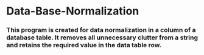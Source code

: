 # Data-Base-Normalization

### This program is created for data normalization in a column of a database table. It removes all unnecessary clutter from a string and retains the required value in the data table row.
